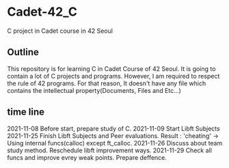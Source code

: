 # Cadet-42_C
C project in Cadet course in 42 Seoul

## Outline
This repository is for learning C in Cadet Course of 42 Seoul. 
It is going to contain a lot of C projects and programs.
However, I am required to respect the rule of 42 programs. 
For that reason, It doesn't have any file which contains the intellectual property(Documents, Files and Etc...)

## time line
2021-11-08 Before start, prepare study of C.
2021-11-09 Start Libft Subjects
2021-11-25 Finish Libft Subjects and Peer evaluations. 
		Result : 'cheating' -> Using internal funcs(calloc) except ft_calloc.
2021-11-26 Discuss about team study method. Reschedule libft improvement ways. 
2021-11-29 Check all funcs and improve evrey weak points. Prepare deffence.
